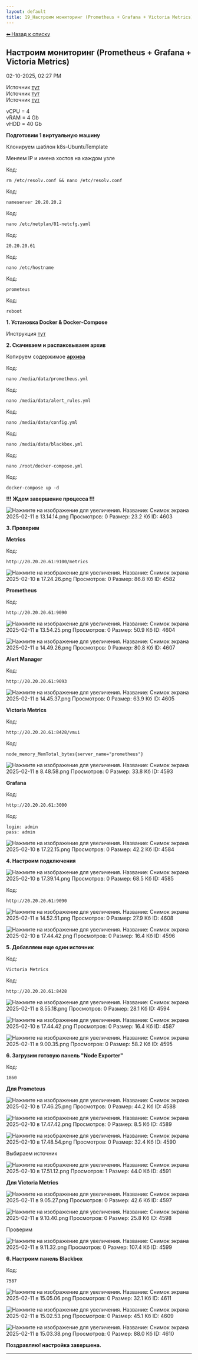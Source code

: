 ```yaml
---
layout: default
title: 19_Настроим мониторинг (Prometheus + Grafana + Victoria Metrics)
---
```

<a class="back-link" href="index.html">⬅ Назад к списку</a>


##  Настроим мониторинг (Prometheus + Grafana + Victoria Metrics) 

02-10-2025, 02:27 PM

Источник [тут](http://victoriametrics-an-overview-and-its-use-instead-of-prometheus)  
Источник [тут](https://www.dmosk.ru/miniinstruktions.php?mini=victoriametrics&ysclid=m6yy0dp8bo581220418)  
Источник [тут](https://www.dmosk.ru/miniinstruktions.php?mini=prometheus-stack-docker&ysclid=m708vq6p9j537575351)  
  
  
vCPU = 4  
vRAM = 4 Gb  
vHDD = 40 Gb  
  
**Подготовим 1 виртуальную машину**  
  
Клонируем шаблон k8s-UbuntuTemplate  
  
Меняем IP и имена хостов на каждом узле  
  


Код:
    
    
    rm /etc/resolv.conf && nano /etc/resolv.conf

Код:
    
    
    nameserver 20.20.20.2

Код:
    
    
    nano /etc/netplan/01-netcfg.yaml

Код:
    
    
    20.20.20.61

Код:
    
    
    nano /etc/hostname

Код:
    
    
    prometeus

Код:
    
    
    reboot

**1\. Установка Docker & Docker-Compose**  
  
Инструкция [тут](https://forum.kubeadm.ru/node/398)  
  
**2\. Скачиваем и распаковываем архив**  
  
Копируем содержимое [**архива**](https://galkin-vladimir.ru:5446/d/s/13O9get9acQhR70YNlhRJM9g63ZIiqzY/8uu9OxS3H1EmUHqMj2Mgj0GgLslXPOCs-FrNgYAfPSAw)  
  


Код:
    
    
    nano /media/data/prometheus.yml

Код:
    
    
    nano /media/data/alert_rules.yml

Код:
    
    
    nano /media/data/config.yml

Код:
    
    
    nano /media/data/blackbox.yml

Код:
    
    
    nano /root/docker-compose.yml

Код:
    
    
    docker-compose up -d

**!!! Ждем завершение процесса !!!**  
  
![Нажмите на изображение для увеличения.  Название:	Снимок экрана 2025-02-11 в 13.14.14.png Просмотров:	0 Размер:	23.2 Кб ID:	4603](images\\img_4603_1739268911.jpg)  
  
**3\. Проверим**  
  
**Metrics**  
  


Код:
    
    
    http://20.20.20.61:9100/metrics

![Нажмите на изображение для увеличения.  Название:	Снимок экрана 2025-02-10 в 17.24.26.png Просмотров:	0 Размер:	86.8 Кб ID:	4582](images\\img_4582_1739197495.jpg)  
  
**Prometheus**  
  


Код:
    
    
    http://20.20.20.61:9090

![Нажмите на изображение для увеличения.  Название:	Снимок экрана 2025-02-11 в 13.54.25.png Просмотров:	0 Размер:	50.9 Кб ID:	4604](images\\img_4604_1739271452.jpg)  
  
![Нажмите на изображение для увеличения.  Название:	Снимок экрана 2025-02-11 в 14.49.26.png Просмотров:	0 Размер:	80.8 Кб ID:	4607](images\\img_4607_1739274617.jpg)  
  
**Alert Manager**  
  


Код:
    
    
    http://20.20.20.61:9093

![Нажмите на изображение для увеличения.  Название:	Снимок экрана 2025-02-11 в 14.45.37.png Просмотров:	0 Размер:	63.9 Кб ID:	4605](images\\img_4605_1739274415.jpg)  
  
  
**Victoria Metrics**  
  


Код:
    
    
    http://20.20.20.61:8428/vmui

Код:
    
    
    node_memory_MemTotal_bytes{server_name="prometheus"}

![Нажмите на изображение для увеличения.  Название:	Снимок экрана 2025-02-11 в 8.48.58.png Просмотров:	0 Размер:	33.8 Кб ID:	4593](images\\img_4593_1739252979.jpg)  
  
  
**Grafana**  
  


Код:
    
    
    http://20.20.20.61:3000

Код:
    
    
    login: admin
    pass: admin

![Нажмите на изображение для увеличения.  Название:	Снимок экрана 2025-02-10 в 17.22.15.png Просмотров:	0 Размер:	42.2 Кб ID:	4584](images\\img_4584_1739198474.jpg)  
  
**4\. Настроим подключения**  
  
![Нажмите на изображение для увеличения.  Название:	Снимок экрана 2025-02-10 в 17.39.14.png Просмотров:	0 Размер:	68.5 Кб ID:	4585](images\\img_4585_1739198517.jpg)  
  


Код:
    
    
    http://20.20.20.61:9090

![Нажмите на изображение для увеличения.  Название:	Снимок экрана 2025-02-11 в 14.52.51.png Просмотров:	0 Размер:	27.9 Кб ID:	4608](images\\img_4608_1739274818.jpg)  
  
![Нажмите на изображение для увеличения.  Название:	Снимок экрана 2025-02-10 в 17.44.42.png Просмотров:	0 Размер:	16.4 Кб ID:	4596](images\\img_4596_1739198708.jpg)  
  
**5\. Добавляем еще один источник**  
  


Код:
    
    
    Victoria Metrics

Код:
    
    
    http://20.20.20.61:8428

![Нажмите на изображение для увеличения.  Название:	Снимок экрана 2025-02-11 в 8.55.18.png Просмотров:	0 Размер:	28.1 Кб ID:	4594](images\\img_4594_1739253481.jpg)  
  
![Нажмите на изображение для увеличения.  Название:	Снимок экрана 2025-02-10 в 17.44.42.png Просмотров:	0 Размер:	16.4 Кб ID:	4587](images\\img_4587_1739198708.jpg)  
  
![Нажмите на изображение для увеличения.  Название:	Снимок экрана 2025-02-11 в 9.00.35.png Просмотров:	0 Размер:	58.2 Кб ID:	4595](images\\img_4595_1739253665.jpg)  
  
**6\. Загрузим готовую панель "Node Exporter"**  
  


Код:
    
    
    1860

**Для Prometeus**  
  
![Нажмите на изображение для увеличения.  Название:	Снимок экрана 2025-02-10 в 17.46.25.png Просмотров:	0 Размер:	44.2 Кб ID:	4588](images\\img_4588_1739198844.jpg)  
  
![Нажмите на изображение для увеличения.  Название:	Снимок экрана 2025-02-10 в 17.47.42.png Просмотров:	0 Размер:	8.5 Кб ID:	4589](images\\img_4589_1739198899.jpg)  
  
  
![Нажмите на изображение для увеличения.  Название:	Снимок экрана 2025-02-10 в 17.48.54.png Просмотров:	0 Размер:	32.4 Кб ID:	4590](images\\img_4590_1739198980.jpg)  
  
Выбираем источник  
  
![Нажмите на изображение для увеличения.  Название:	Снимок экрана 2025-02-10 в 17.51.12.png Просмотров:	1 Размер:	44.0 Кб ID:	4591](images\\img_4591_1739199140.jpg)  
  
**Для Victoria Metrics**  
  
![Нажмите на изображение для увеличения.  Название:	Снимок экрана 2025-02-11 в 9.05.27.png Просмотров:	0 Размер:	42.6 Кб ID:	4597](images\\img_4597_1739254085.jpg)  
  
![Нажмите на изображение для увеличения.  Название:	Снимок экрана 2025-02-11 в 9.10.40.png Просмотров:	0 Размер:	25.8 Кб ID:	4598](images\\img_4598_1739254280.jpg)  
  
Проверим  
  
![Нажмите на изображение для увеличения.  Название:	Снимок экрана 2025-02-11 в 9.11.32.png Просмотров:	0 Размер:	107.4 Кб ID:	4599](images\\img_4599_1739254338.jpg)  
  
**6\. Настроим панель Blackbox**  
  


Код:
    
    
    7587

![Нажмите на изображение для увеличения.  Название:	Снимок экрана 2025-02-11 в 15.05.06.png Просмотров:	0 Размер:	32.1 Кб ID:	4611](images\\img_4611_1739275554.jpg)  
  
![Нажмите на изображение для увеличения.  Название:	Снимок экрана 2025-02-11 в 15.02.53.png Просмотров:	0 Размер:	45.1 Кб ID:	4609](images\\img_4609_1739275403.jpg)  
  
![Нажмите на изображение для увеличения.  Название:	Снимок экрана 2025-02-11 в 15.03.38.png Просмотров:	0 Размер:	88.0 Кб ID:	4610](images\\img_4610_1739275445.jpg)  
  
  
**Поздравляю! настройка завершена.**


---

